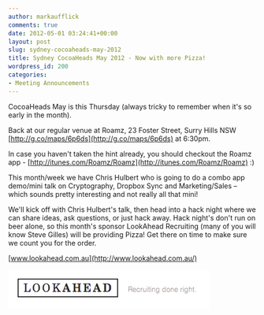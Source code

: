 ```yaml
---
author: markaufflick
comments: true
date: 2012-05-01 03:24:41+00:00
layout: post
slug: sydney-cocoaheads-may-2012
title: Sydney CocoaHeads May 2012 - Now with more Pizza!
wordpress_id: 200
categories:
- Meeting Announcements
---
```


CocoaHeads May is this Thursday (always tricky to remember when it's so early in the month).

Back at our regular venue at Roamz, 23 Foster Street, Surry Hills NSW [http://g.co/maps/6p6ds](http://g.co/maps/6p6ds) at 6:30pm.

In case you haven't taken the hint already, you should checkout the Roamz app - [http://itunes.com/Roamz/Roamz](http://itunes.com/Roamz/Roamz) :)

This month/week we have Chris Hulbert who is going to do a combo app demo/mini talk on Cryptography, Dropbox Sync and Marketing/Sales – which sounds pretty interesting and not really all that mini!

We'll kick off with Chris Hulbert's talk, then head into a hack night where we can share ideas, ask questions, or just hack away. Hack night's don't run on beer alone, so this month's sponsor LookAhead Recruiting (many of you will know Steve Gilles) will be providing Pizza! Get there on time to make sure we count you for the order.

[www.lookahead.com.au](http://www.lookahead.com.au/)

[![LookAhead - Recruiting done right](/assets/2012_05_screen-shot-2012-05-03-at-12-39-00-pm.png)](/assets/2012_05_screen-shot-2012-05-03-at-12-39-00-pm.png)
